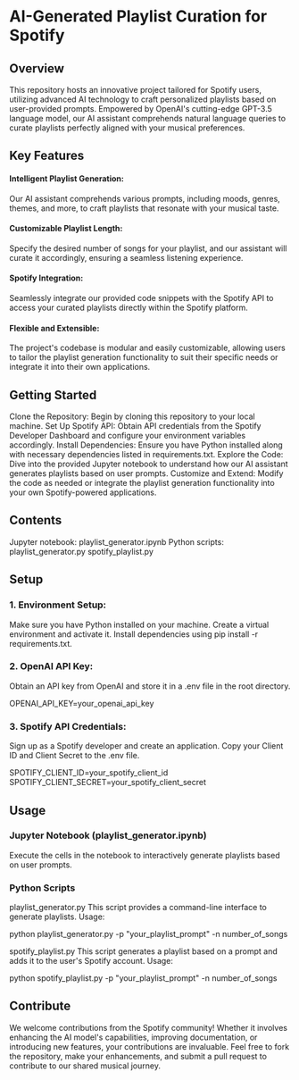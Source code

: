 # AI-Generated Playlist Curation for Spotify

## Overview

This repository hosts an innovative project tailored for Spotify users, utilizing advanced AI technology to craft personalized playlists based on user-provided prompts. Empowered by OpenAI's cutting-edge GPT-3.5 language model, our AI assistant comprehends natural language queries to curate playlists perfectly aligned with your musical preferences.

## Key Features

#### Intelligent Playlist Generation: 
Our AI assistant comprehends various prompts, including moods, genres, themes, and more, to craft playlists that resonate with your musical taste.
#### Customizable Playlist Length: 
Specify the desired number of songs for your playlist, and our assistant will curate it accordingly, ensuring a seamless listening experience.
#### Spotify Integration: 
Seamlessly integrate our provided code snippets with the Spotify API to access your curated playlists directly within the Spotify platform.
#### Flexible and Extensible: 
The project's codebase is modular and easily customizable, allowing users to tailor the playlist generation functionality to suit their specific needs or integrate it into their own applications.

## Getting Started

Clone the Repository: Begin by cloning this repository to your local machine.
Set Up Spotify API: Obtain API credentials from the Spotify Developer Dashboard and configure your environment variables accordingly.
Install Dependencies: Ensure you have Python installed along with necessary dependencies listed in requirements.txt.
Explore the Code: Dive into the provided Jupyter notebook to understand how our AI assistant generates playlists based on user prompts.
Customize and Extend: Modify the code as needed or integrate the playlist generation functionality into your own Spotify-powered applications.

## Contents
Jupyter notebook: playlist_generator.ipynb
Python scripts:
playlist_generator.py
spotify_playlist.py

## Setup

### 1. Environment Setup:
Make sure you have Python installed on your machine.
Create a virtual environment and activate it.
Install dependencies using pip install -r requirements.txt.

### 2. OpenAI API Key:
Obtain an API key from OpenAI and store it in a .env file in the root directory.

OPENAI_API_KEY=your_openai_api_key

### 3. Spotify API Credentials:

Sign up as a Spotify developer and create an application.
Copy your Client ID and Client Secret to the .env file.

SPOTIFY_CLIENT_ID=your_spotify_client_id
SPOTIFY_CLIENT_SECRET=your_spotify_client_secret

## Usage

### Jupyter Notebook (playlist_generator.ipynb)
Execute the cells in the notebook to interactively generate playlists based on user prompts.

### Python Scripts
playlist_generator.py
This script provides a command-line interface to generate playlists.
Usage:

python playlist_generator.py -p "your_playlist_prompt" -n number_of_songs

spotify_playlist.py
This script generates a playlist based on a prompt and adds it to the user's Spotify account.
Usage:

python spotify_playlist.py -p "your_playlist_prompt" -n number_of_songs

## Contribute

We welcome contributions from the Spotify community! Whether it involves enhancing the AI model's capabilities, improving documentation, or introducing new features, your contributions are invaluable. Feel free to fork the repository, make your enhancements, and submit a pull request to contribute to our shared musical journey.
